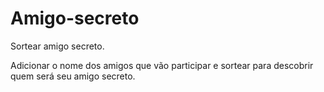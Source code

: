 # Amigo-secreto
Sortear amigo secreto.


Adicionar o nome dos amigos que vão participar e sortear para descobrir quem será seu amigo secreto. 
